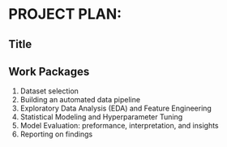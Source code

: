 # PROJECT PLAN:

## Title

## Work Packages

<!-- List of work packages ordered sequentially, each pointing to an issue with more details. -->

1. Dataset selection
2. Building an automated data pipeline
3. Exploratory Data Analysis (EDA) and Feature Engineering
4. Statistical Modeling and Hyperparameter Tuning
5. Model Evaluation: preformance, interpretation, and insights
6. Reporting on findings
